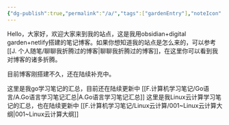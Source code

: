 ```yaml
---
{"dg-publish":true,"permalink":"/a/","tags":["gardenEntry"],"noteIcon":"","created":"","updated":""}
---
```



Hello，大家好，欢迎大家来到我的站点，这是我用obsidian+digital garden+netlify搭建的笔记博客。如果你想知道我的站点是怎么来的，可以参考[[J. 个人随笔/聊聊我折腾过的博客\|聊聊我折腾过的博客]]，在这里你可以看到我对博客的诸多折腾。

目前博客刚搭建不久，还在陆续补充中。

 这里是我go学习笔记的汇总，目前还在陆续更新中 [[F.计算机学习笔记/Go语言/A.Go语言学习笔记汇总\|A.Go语言学习笔记汇总]]
 这里是我Linux云计算学习笔记的汇总，也在陆续更新中 [[F.计算机学习笔记/Linux云计算/001~Linux云计算大纲\|001~Linux云计算大纲]]
 